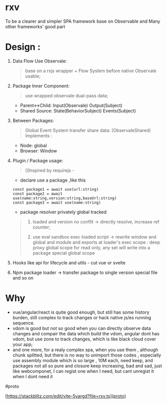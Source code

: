 # rxv
To be a clearer and simpler SPA framework base on Observable and Many other frameworks' good part 

# Design :

1. Data Flow Use Observale: 
   > base on a rxjs wrapper + Flow System before native Observale usable;
2. Package Inner Component:
   > use wrapped observale dual-pass data;
    + Parent<->Child: Input(Observale) Output(Subject)
    + Shared Source: State(BehaviorSubject) Events(Subject)
3. Between Packages:
    > Global Event System transfer share data: (ObservaleShared)
    > Implements :
      + Node:    global
      + Browser: Window
4. Plugin / Package usage:
    >[(Inspired by requirejs - 
      + declare use a package ,like this
      ```
    const package1 = await use(url:string)
    const package2 = await use(name:string,version:string,baseUrl:string)
    const package3 = await use(name:string)
      ```
      + package resolver privately global tracked
      > 1. loaded and version no conflit -> directly resolve, increase ref counter;
      > 
      > 2. use eval sandbox exec loaded script -> rewrite window and global and module and exports at loader's exec scope : deep proxy global scope for read only, any set will write into a package special global scope

5. Hooks like api for lifecycle and utils - cut vue or svelte

6. Npm package loader -> transfer package to single version special file and so on


# Why
+ vue/angular/react is quite good enough, but still has some history burden, still complex to track changes or hack native js/es running sequence.
+ vdom is good but not so good when you can directly observe data changes and compair the data which build the vdom, angular dont has vdom, but use zone to track changes, which is like black cloud cover your app;
+ and one more, for a realy complex spa, when you use them , although chunk splitted, but there is no way to unimport those codes , especially use assembly module which is so large , 10M each, need keep, and packages not all so pure and closure keep increasing, bad and sad, just like webcomponet, I can regist one when I need, but cant unregist it when I dont need it

#proto

[https://stackblitz.com/edit/vite-5yargd?file=rxv.ts](proto)
